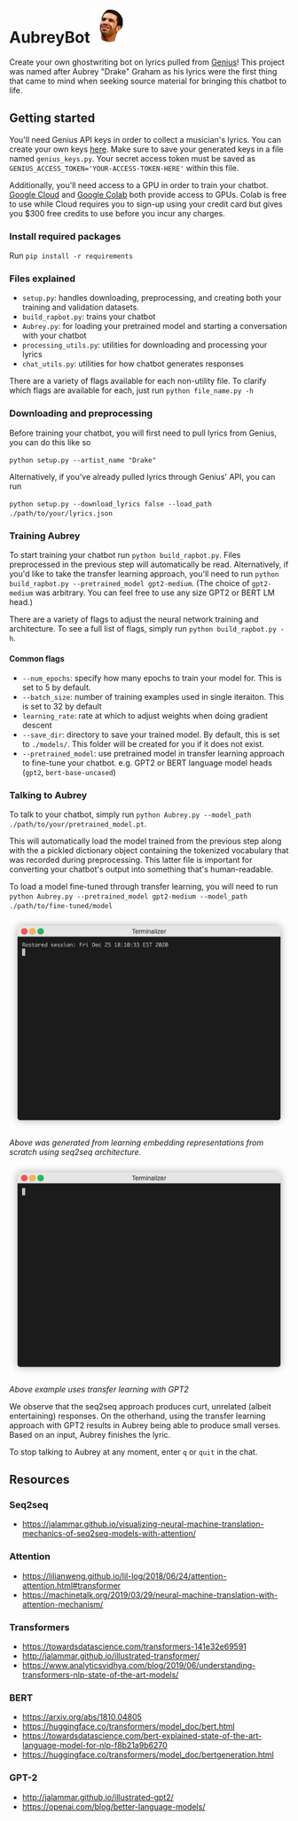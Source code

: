 # AubreyBot ![aubrey](/assets/IMG_4077.png)
Create your own ghostwriting bot on lyrics pulled from [Genius](https://genius.com/)! This project was named after Aubrey "Drake" Graham as his lyrics were the first thing that came to mind when seeking source material for bringing this chatbot to life.


## Getting started
You'll need Genius API keys in order to collect a musician's lyrics. You can create your own keys [here](https://docs.genius.com/#/getting-started-h1). Make sure to save your generated keys in a file named `genius_keys.py`. Your secret access token must be saved as `GENIUS_ACCESS_TOKEN='YOUR-ACCESS-TOKEN-HERE'` within this file.

 Additionally, you'll need access to a GPU in order to train your chatbot. [Google Cloud](https://cloud.google.com/) and [Google Colab](https://colab.research.google.com/notebooks/intro.ipynb) both provide access to GPUs. Colab is free to use while Cloud requires you to sign-up using your credit card but gives you $300 free credits to use before you incur any charges.

### Install required packages
Run `pip install -r requirements`

### Files explained
* `setup.py`: handles downloading, preprocessing, and creating both your training and validation datasets. 
* `build_rapbot.py`: trains your chatbot
* `Aubrey.py`: for loading your pretrained model and starting a conversation with your chatbot
* `processing_utils.py`: utilities for downloading and processing your lyrics
* `chat_utils.py`: utilities for how chatbot generates responses

There are a variety of flags available for each non-utility file. To clarify which flags are available for each, just run `python file_name.py -h`

### Downloading and preprocessing
Before training your chatbot, you will first need to pull lyrics from Genius, you can do this like so 

`python setup.py --artist_name "Drake" `

Alternatively, if you've already pulled lyrics through Genius' API, you can run

`python setup.py --download_lyrics false --load_path ./path/to/your/lyrics.json`


### Training Aubrey
To start training your chatbot run `python build_rapbot.py`. Files preprocessed in the previous step will automatically be read. Alternatively, if you'd like to take the transfer learning approach, you'll need to run `python build_rapbot.py --pretrained_model gpt2-medium`. (The choice of `gpt2-medium` was arbitrary. You can feel free to use any size GPT2 or BERT LM head.)


There are a variety of flags to adjust the neural network training and architecture. To see a full list of flags, simply run `python build_rapbot.py -h`. 

#### Common flags
* `--num_epochs`: specify how many epochs to train your model for. This is set to 5 by default.
* `--batch_size`: number of training examples used in single iteraiton. This is set to 32 by default
* `learning_rate`: rate at which to adjust weights when doing gradient descent
* `--save_dir`: directory to save your trained model. By default, this is set to `./models/`. This folder will be created for you if it does not exist.
* `--pretrained_model`: use pretrained model in transfer learning approach to fine-tune your chatbot. e.g. GPT2 or BERT language model heads (`gpt2`, `bert-base-uncased`)

### Talking to Aubrey

To talk to your chatbot, simply run `python Aubrey.py --model_path ./path/to/your/pretrained_model.pt`. 

This will automatically load the model trained from the previous step along with the a pickled dictionary object containing the tokenized vocabulary that was recorded during preprocessing. This latter file is important for converting your chatbot's output into something that's human-readable. 

To load a model fine-tuned through transfer learning, you will need to run `python Aubrey.py --pretrained_model gpt2-medium --model_path ./path/to/fine-tuned/model`

![drake_seq2seq_chatlog](/assets/drake_seq2seq.gif) 

*Above was generated from learning embedding representations from scratch using seq2seq architecture.*

![drake_gpt2_chatlog](/assets/drake_gpt2.gif) 

*Above example uses transfer learning with GPT2*

We observe that the seq2seq approach produces curt, unrelated (albeit entertaining) responses. On the otherhand, using the transfer learning approach with GPT2 results in Aubrey being able to produce small verses. Based on an input, Aubrey finishes the lyric. 

To stop talking to Aubrey at any moment, enter `q` or `quit` in the chat. 



## Resources
### Seq2seq
* https://jalammar.github.io/visualizing-neural-machine-translation-mechanics-of-seq2seq-models-with-attention/
### Attention
* https://lilianweng.github.io/lil-log/2018/06/24/attention-attention.html#transformer
* https://machinetalk.org/2019/03/29/neural-machine-translation-with-attention-mechanism/
### Transformers
* https://towardsdatascience.com/transformers-141e32e69591
* http://jalammar.github.io/illustrated-transformer/
* https://www.analyticsvidhya.com/blog/2019/06/understanding-transformers-nlp-state-of-the-art-models/

### BERT
* https://arxiv.org/abs/1810.04805
* https://huggingface.co/transformers/model_doc/bert.html
* https://towardsdatascience.com/bert-explained-state-of-the-art-language-model-for-nlp-f8b21a9b6270
* https://huggingface.co/transformers/model_doc/bertgeneration.html

### GPT-2
* http://jalammar.github.io/illustrated-gpt2/
* https://openai.com/blog/better-language-models/